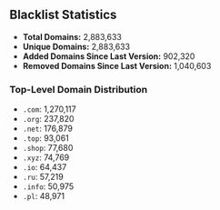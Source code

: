 ## Blacklist Statistics

- **Total Domains:** 2,883,633
- **Unique Domains:** 2,883,633
- **Added Domains Since Last Version:** 902,320
- **Removed Domains Since Last Version:** 1,040,603

### Top-Level Domain Distribution

-  `.com`: 1,270,117
-  `.org`: 237,820
-  `.net`: 176,879
-  `.top`: 93,061
-  `.shop`: 77,680
-  `.xyz`: 74,769
-  `.io`: 64,437
-  `.ru`: 57,219
-  `.info`: 50,975
-  `.pl`: 48,971
